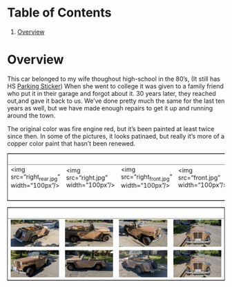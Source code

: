 
# Table of Contents

1.  [Overview](#orgfbff5aa)


<a id="orgfbff5aa"></a>

# Overview

This car belonged to my wife thoughout high-school in the 80&rsquo;s, (It still has
 HS [Parking Sticker](parking_sticker.jpg)) When she went to college it was given to a family friend
who put it in their garage and forgot about it.  30 years later, they reached
out,and gave it back to us. We&rsquo;ve done pretty much the same for the last ten
years as well, but we have made enough repairs to get it up and running around
the town.

The original color was fire engine red, but it&rsquo;s been painted at least twice
since then.  In some of the pictures, it looks patinaed, but really it&rsquo;s more of
a copper color paint that hasn&rsquo;t been renewed.

<table border="2" cellspacing="0" cellpadding="6" rules="groups" frame="hsides">


<colgroup>
<col  class="org-left" />

<col  class="org-left" />

<col  class="org-left" />

<col  class="org-left" />
</colgroup>
<thead>
<tr>
<th scope="col" class="org-left">&#xa0;</th>
<th scope="col" class="org-left">&#xa0;</th>
<th scope="col" class="org-left">&#xa0;</th>
<th scope="col" class="org-left">&#xa0;</th>
</tr>
</thead>

<tbody>
<tr>
<td class="org-left">&lt;img src=&ldquo;right<sub>rear.jpg</sub>&rdquo; width=&ldquo;100px&rdquo;/&gt;</td>
<td class="org-left">&lt;img src=&ldquo;right.jpg&rdquo; width=&ldquo;100px&rdquo;/&gt;</td>
<td class="org-left">&lt;img src=&ldquo;right<sub>front.jpg</sub>&rdquo; width=&ldquo;100px&rdquo;/&gt;</td>
<td class="org-left">&lt;img src=&ldquo;front.jpg&rdquo; width=&ldquo;100px&rdquo;/&gt;</td>
</tr>


<tr>
<td class="org-left">&#xa0;</td>
<td class="org-left">&#xa0;</td>
<td class="org-left">&#xa0;</td>
<td class="org-left">&#xa0;</td>
</tr>
</tbody>
</table>

<table border="2" cellspacing="0" cellpadding="6" rules="groups" frame="hsides">


<colgroup>
<col  class="org-left" />

<col  class="org-left" />

<col  class="org-left" />

<col  class="org-left" />
</colgroup>
<thead>
<tr>
<th scope="col" class="org-left">&#xa0;</th>
<th scope="col" class="org-left">&#xa0;</th>
<th scope="col" class="org-left">&#xa0;</th>
<th scope="col" class="org-left">&#xa0;</th>
</tr>
</thead>

<tbody>
<tr>
<td class="org-left"><img src="right_rear.jpg" alt="right_rear.jpg" /></td>
<td class="org-left"><img src="right.jpg" alt="right.jpg" /></td>
<td class="org-left"><img src="right_front.jpg" alt="right_front.jpg" /></td>
<td class="org-left"><img src="front.jpg" alt="front.jpg" /></td>
</tr>


<tr>
<td class="org-left"><img src="left_front.jpg" alt="left_front.jpg" /></td>
<td class="org-left"><img src="left.jpg" alt="left.jpg" /></td>
<td class="org-left"><img src="left_rear.jpg" alt="left_rear.jpg" /></td>
<td class="org-left"><img src="front.jpg" alt="front.jpg" /></td>
</tr>
</tbody>
</table>

